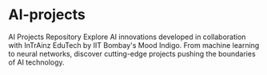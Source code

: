 # AI-projects
AI Projects Repository  Explore AI innovations developed in collaboration with InTrAinz EduTech by IIT Bombay's Mood Indigo. From machine learning to neural networks, discover cutting-edge projects pushing the boundaries of AI technology.
